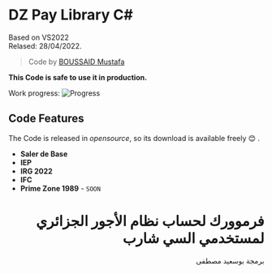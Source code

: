 # DZ Pay Library C#

Based on VS2022 <br />
Relased: 28/04/2022.

>Code by [BOUSSAID Mustafa](https://github.com/boussaid)

**This Code is safe to use it in production.**

Work progress: ![Progress](https://progress-bar.dev/100/?title=Done)

## Code Features
The Code is released in *opensource*, so its download is available freely :blush: .<br />
- **Saler de Base**
- **IEP**
- **IRG 2022**
- **IFC**
- **Prime Zone 1989** - `SOON`

# <div dir="rtl">فرموورك لحساب نظام الأجور الجزائري لمستخدمي السي شارب</div>

<div dir="rtl">برمجة بوسعيد مصطفى</div>
